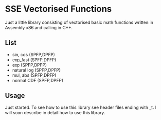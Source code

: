 # SSE Vectorised Functions
Just a little library consisting of vectorised basic math functions written in Assembly x86 and calling in C++.

## List
* sin, cos (SPFP,DPFP)
* exp_fast (SPFP,DPFP)
* exp (SPFP,DPFP)
* natural log (SPFP,DPFP)
* mul, abs (SPFP,DPFP)
* normal CDF (SPFP,DPFP)

## Usage
Just started.
To see how to use this library see header files ending with _t.
I will soon describe in detail how to use this library.

